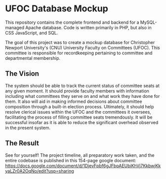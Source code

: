 # UFOC Database Mockup

This repository contains the complete frontend and backend for a MySQL-managed Apache database. Code is written primarily in PHP, but also in CSS JavaScript, and SQL.

The goal of this project was to create a mockup database for Christopher Newport University's (CNU) University Faculty on Committees (UFOC). This committee is responsible for recordkeeping pertaining to committee and departmental membership.

## The Vision

The system should be able to track the current status of committee seats at any given moment. It should provide faculty members with information including what committees they serve on and what work they have done for them. It also will aid in making informed decisions about committee composition through a built-in election process. Ultimately, it should help resolve clerical issues within the UFOC and the committees it oversees, facilitating the process of filling committee seats tremendously. It will be successful insofar as it is able to reduce the significant overhead observed in the present system.

## The Result

See for yourself! The project timeline, all preparatory work taken, and the entire codebase is published in this 154-page google document:
https://docs.google.com/document/d/1DjevFpbf6gJFbpAEUbiKhVj7KkbwjKkyaLZr0A2OqNo/edit?usp=sharing

